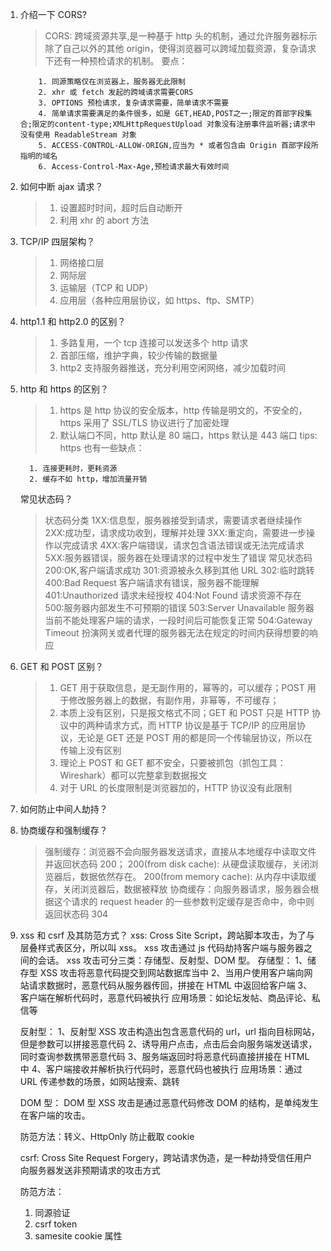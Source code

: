 1.  介绍一下 CORS?

    > CORS: 跨域资源共享,是一种基于 http 头的机制，通过允许服务器标示除了自己以外的其他 origin，使得浏览器可以跨域加载资源，复杂请求下还有一种预检请求的机制。
    > 要点：

            1. 同源策略仅在浏览器上，服务器无此限制
            2. xhr 或 fetch 发起的跨域请求需要CORS
            3. OPTIONS 预检请求，复杂请求需要，简单请求不需要
            4. 简单请求需要满足的条件很多，如是 GET,HEAD,POST之一;限定的首部字段集合;限定的content-type;XMLHttpRequestUpload 对象没有注册事件监听器;请求中没有使用 ReadableStream 对象
            5. ACCESS-CONTROL-ALLOW-ORIGN,应当为 * 或者包含由 Origin 首部字段所指明的域名
            6. Access-Control-Max-Age,预检请求最大有效时间

2.  如何中断 ajax 请求？

    > 1. 设置超时时间，超时后自动断开
    > 2. 利用 xhr 的 abort 方法

3.  TCP/IP 四层架构？

    > 1. 网络接口层
    > 2. 网际层
    > 3. 运输层（TCP 和 UDP）
    > 4. 应用层（各种应用层协议，如 https、ftp、SMTP）

4.  http1.1 和 http2.0 的区别？

    > 1. 多路复用，一个 tcp 连接可以发送多个 http 请求
    > 2. 首部压缩，维护字典，较少传输的数据量
    > 3. http2 支持服务器推送，充分利用空闲网络，减少加载时间

5.  http 和 https 的区别？

    > 1. https 是 http 协议的安全版本，http 传输是明文的，不安全的，https 采用了 SSL/TLS 协议进行了加密处理
    > 2. 默认端口不同，http 默认是 80 端口，https 默认是 443 端口
    >    tips: https 也有一些缺点：

          1. 连接更耗时，更耗资源
          2. 缓存不如 http，增加流量开销

    常见状态码？

    > 状态码分类
    > 1XX:信息型，服务器接受到请求，需要请求者继续操作
    > 2XX:成功型，请求成功收到，理解并处理
    > 3XX:重定向，需要进一步操作以完成请求
    > 4XX:客户端错误，请求包含语法错误或无法完成请求
    > 5XX:服务器错误，服务器在处理请求的过程中发生了错误
    > 常见状态码
    > 200:OK,客户端请求成功
    > 301:资源被永久移到其他 URL
    > 302:临时跳转
    > 400:Bad Request 客户端请求有错误，服务器不能理解
    > 401:Unauthorized 请求未经授权
    > 404:Not Found 请求资源不存在
    > 500:服务器内部发生不可预期的错误
    > 503:Server Unavailable 服务器当前不能处理客户端的请求，一段时间后可能恢复正常
    > 504:Gateway Timeout 扮演网关或者代理的服务器无法在规定的时间内获得想要的响应

6.  GET 和 POST 区别？

    > 1. GET 用于获取信息，是无副作用的，幂等的，可以缓存；POST 用于修改服务器上的数据，有副作用，非幂等，不可缓存；
    > 2. 本质上没有区别，只是报文格式不同；GET 和 POST 只是 HTTP 协议中的两种请求方式，而 HTTP 协议是基于 TCP/IP 的应用层协议，无论是 GET 还是 POST 用的都是同一个传输层协议，所以在传输上没有区别
    > 3. 理论上 POST 和 GET 都不安全，只要被抓包（抓包工具：Wireshark）都可以完整拿到数据报文
    > 4. 对于 URL 的长度限制是浏览器加的，HTTP 协议没有此限制

7.  如何防止中间人劫持？

8.  协商缓存和强制缓存？

    > 强制缓存：浏览器不会向服务器发送请求，直接从本地缓存中读取文件并返回状态码 200；
    > 200(from disk cache): 从硬盘读取缓存，关闭浏览器后，数据依然存在。
    > 200(from memory cache): 从内存中读取缓存，关闭浏览器后，数据被释放
    > 协商缓存：向服务器请求，服务器会根据这个请求的 request header 的一些参数判定缓存是否命中，命中则返回状态码 304

9.  xss 和 csrf 及其防范方式？
    xss: Cross Site Script，跨站脚本攻击，为了与层叠样式表区分，所以叫 xss。
    xss 攻击通过 js 代码劫持客户端与服务器之间的会话。
    xss 攻击可分三类：存储型、反射型、DOM 型。
    存储型：
    1、储存型 XSS 攻击将恶意代码提交到网站数据库当中
    2、当用户使用客户端向网站请求数据时，恶意代码从服务器传回，拼接在 HTML 中返回给客户端
    3、客户端在解析代码时，恶意代码被执行
    应用场景：如论坛发帖、商品评论、私信等

    反射型：
    1、反射型 XSS 攻击构造出包含恶意代码的 url，url 指向目标网站，但是参数可以拼接恶意代码
    2、诱导用户点击，点击后会向服务端发送请求，同时查询参数携带恶意代码
    3、服务端返回时将恶意代码直接拼接在 HTML 中
    4、客户端接收并解析执行代码时，恶意代码也被执行
    应用场景：通过 URL 传递参数的场景，如网站搜索、跳转

    DOM 型：
    DOM 型 XSS 攻击是通过恶意代码修改 DOM 的结构，是单纯发生在客户端的攻击。

    防范方法：转义、HttpOnly 防止截取 cookie

    csrf: Cross Site Request Forgery，跨站请求伪造，是一种劫持受信任用户向服务器发送非预期请求的攻击方式

    防范方法：

    1. 同源验证
    2. csrf token
    3. samesite cookie 属性
